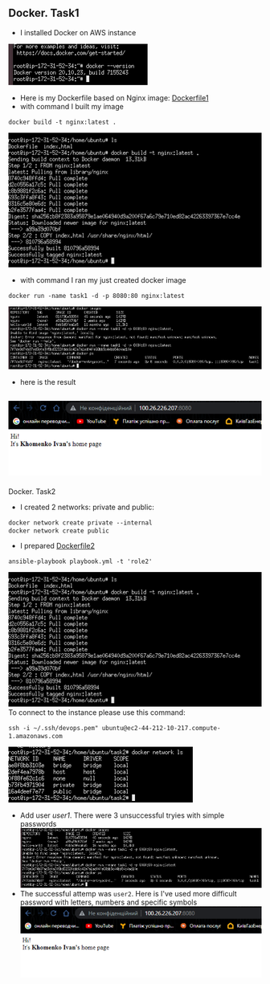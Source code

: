 Docker. Task1 
----------------------------------------------
- I installed Docker on AWS instance

![image](img/1.png)
- Here is my Dockerfile based on Nginx image: [Dockerfile1](Dockerfile1)
- with command I built my image
```
docker build -t nginx:latest .
```
![image](img/2.png)
- with command I ran my just created docker image
```
docker run -name task1 -d -p 8080:80 nginx:latest 
```
![image](img/3.png)
- here is the result 

![image](img/4.png)
----------------------------------------------

Docker. Task2


- I created 2 networks: private and public:
```
docker network create private --internal
docker network create public
```
- I prepared [Dockerfile2](Dockerfile2)

```
ansible-playbook playbook.yml -t 'role2'
```
![image](img/2.png)
<br>
To connect to the instance please use this command:
```
ssh -i ~/.ssh/devops.pem" ubuntu@ec2-44-212-10-217.compute-1.amazonaws.com
```
![image](img/5.png)
<br>
- Add user <i>user1</i>. There were 3 unsuccessful tryies with simple passwords
![image](img/3.png)
- The successful attemp was `user2`. Here is I've used more difficult password with letters, numbers and specific symbols
![image](img/4.png)
